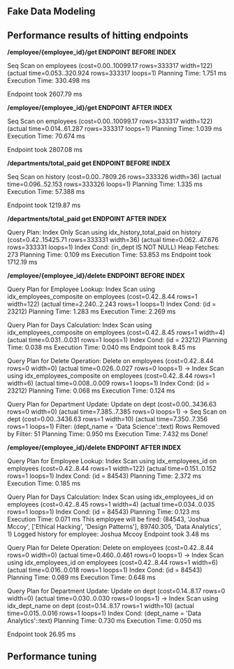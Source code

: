 ## Fake Data Modeling


## Performance results of hitting endpoints

**/employee/{employee_id}/get ENDPOINT BEFORE INDEX**


Seq Scan on employees  (cost=0.00..10099.17 rows=333317 width=122) (actual time=0.053..320.924 rows=333317 loops=1)
Planning Time: 1.751 ms
Execution Time: 330.498 ms

Endpoint took 2607.79 ms


**/employee/{employee_id}/get ENDPOINT AFTER INDEX**


Seq Scan on employees  (cost=0.00..10099.17 rows=333317 width=122) (actual time=0.014..61.287 rows=333317 loops=1)
Planning Time: 1.039 ms
Execution Time: 70.674 ms

Endpoint took 2807.08 ms


**/departments/total_paid get ENDPOINT BEFORE INDEX**



Seq Scan on history  (cost=0.00..7809.26 rows=333326 width=36) (actual time=0.096..52.153 rows=333326 loops=1)
Planning Time: 1.335 ms
Execution Time: 57.388 ms

Endpoint took 1219.87 ms



**/departments/total_paid get ENDPOINT AFTER INDEX**

Query Plan:
Index Only Scan using idx_history_total_paid on history  (cost=0.42..15425.71 rows=333331 width=36) (actual time=0.062..47.676 rows=333331 loops=1)
  Index Cond: (in_dept IS NOT NULL)
  Heap Fetches: 273
Planning Time: 0.109 ms
Execution Time: 53.853 ms
Endpoint took 1712.19 ms

**/employee/{employee_id}/delete ENDPOINT BEFORE INDEX**

Query Plan for Employee Lookup:
Index Scan using idx_employees_composite on employees  (cost=0.42..8.44 rows=1 width=122) (actual time=2.240..2.243 rows=1 loops=1)
  Index Cond: (id = 23212)
Planning Time: 1.283 ms
Execution Time: 2.269 ms

Query Plan for Days Calculation:
Index Scan using idx_employees_composite on employees  (cost=0.42..8.45 rows=1 width=4) (actual time=0.031..0.031 rows=1 loops=1)
  Index Cond: (id = 23212)
Planning Time: 0.038 ms
Execution Time: 0.040 ms
Endpoint took 8.45 ms

Query Plan for Delete Operation:
Delete on employees  (cost=0.42..8.44 rows=0 width=0) (actual time=0.026..0.027 rows=0 loops=1)
  ->  Index Scan using idx_employees_composite on employees  (cost=0.42..8.44 rows=1 width=6) (actual time=0.008..0.009 rows=1 loops=1)
        Index Cond: (id = 23212)
Planning Time: 0.068 ms
Execution Time: 0.124 ms

Query Plan for Department Update:
Update on dept  (cost=0.00..3436.63 rows=0 width=0) (actual time=7.385..7.385 rows=0 loops=1)
  ->  Seq Scan on dept  (cost=0.00..3436.63 rows=1 width=10) (actual time=7.350..7.356 rows=1 loops=1)
        Filter: (dept_name = 'Data Science'::text)
        Rows Removed by Filter: 51
Planning Time: 0.950 ms
Execution Time: 7.432 ms
Done!

**/employee/{employee_id}/delete ENDPOINT AFTER INDEX**

Query Plan for Employee Lookup:
Index Scan using idx_employees_id on employees  (cost=0.42..8.44 rows=1 width=122) (actual time=0.151..0.152 rows=1 loops=1)
  Index Cond: (id = 84543)
Planning Time: 2.372 ms
Execution Time: 0.185 ms

Query Plan for Days Calculation:
Index Scan using idx_employees_id on employees  (cost=0.42..8.45 rows=1 width=4) (actual time=0.034..0.035 rows=1 loops=1)
  Index Cond: (id = 84543)
Planning Time: 0.123 ms
Execution Time: 0.071 ms
This employee will be fired: (84543, 'Joshua Mccoy', ['Ethical Hacking', 'Design Patterns'], 89740.305, 'Data Analytics', 1)
Logged history for employee: Joshua Mccoy
Endpoint took 3.48 ms

Query Plan for Delete Operation:
Delete on employees  (cost=0.42..8.44 rows=0 width=0) (actual time=0.460..0.461 rows=0 loops=1)
  ->  Index Scan using idx_employees_id on employees  (cost=0.42..8.44 rows=1 width=6) (actual time=0.016..0.018 rows=1 loops=1)
        Index Cond: (id = 84543)
Planning Time: 0.089 ms
Execution Time: 0.648 ms

Query Plan for Department Update:
Update on dept  (cost=0.14..8.17 rows=0 width=0) (actual time=0.030..0.030 rows=0 loops=1)
  ->  Index Scan using idx_dept_name on dept  (cost=0.14..8.17 rows=1 width=10) (actual time=0.015..0.016 rows=1 loops=1)
        Index Cond: (dept_name = 'Data Analytics'::text)
Planning Time: 0.730 ms
Execution Time: 0.050 ms

Endpoint took 26.95 ms


## Performance tuning